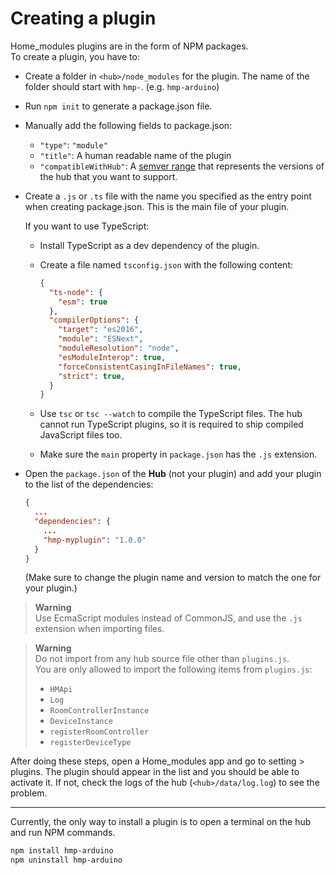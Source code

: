 # Creating a plugin

Home_modules plugins are in the form of NPM packages.  
To create a plugin, you have to:

- Create a folder in `<hub>/node_modules` for the plugin. The name of the folder should start with `hmp-`. (e.g. `hmp-arduino`)
- Run `npm init` to generate a package.json file.
- Manually add the following fields to package.json:
  - `"type"`: `"module"`
  - `"title"`: A human readable name of the plugin
  - `"compatibleWithHub"`: A [semver range](https://docs.npmjs.com/cli/v6/using-npm/semver#ranges) that represents the versions of the hub that you want to support.
- Create a `.js` or `.ts` file with the name you specified as the entry point when creating package.json. This is the main file of your plugin.
  
  If you want to use TypeScript:
  - Install TypeScript as a dev dependency of the plugin.
  - Create a file named `tsconfig.json` with the following content:

    ```json
    {
      "ts-node": {
        "esm": true
      },
      "compilerOptions": {
        "target": "es2016",
        "module": "ESNext",
        "moduleResolution": "node",
        "esModuleInterop": true,
        "forceConsistentCasingInFileNames": true,
        "strict": true,
      }
    }
    ```

  - Use `tsc` or `tsc --watch` to compile the TypeScript files. The hub cannot run TypeScript plugins, so it is required to ship compiled JavaScript files too.
  - Make sure the `main` property in `package.json` has the `.js` extension.
- Open the `package.json` of the **Hub** (not your plugin) and add your plugin to the list of the dependencies:
  
  ```json
  {
    ...
    "dependencies": {
      ...
      "hmp-myplugin": "1.0.0"
    }
  }
  ```

  (Make sure to change the plugin name and version to match the one for your plugin.)

> **Warning**  
> Use EcmaScript modules instead of CommonJS, and use the `.js` extension when importing files.

<!--This comment is here to separate the block-quotes-->

> **Warning**  
> Do not import from any hub source file other than `plugins.js`.  
> You are only allowed to import the following items from `plugins.js`:
>
> - `HMApi`
> - `Log`
> - `RoomControllerInstance`
> - `DeviceInstance`
> - `registerRoomController`
> - `registerDeviceType`

After doing these steps, open a Home_modules app and go to setting > plugins. The plugin should appear in the list and you should be able to activate it. If not, check the logs of the hub (`<hub>/data/log.log`) to see the problem.

---
Currently, the only way to install a plugin is to open a terminal on the hub and run NPM commands.

```sh
npm install hmp-arduino
npm uninstall hmp-arduino
```
